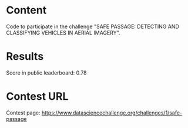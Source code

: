# Content

Code to participate in the challenge "SAFE PASSAGE: DETECTING AND CLASSIFYING VEHICLES IN AERIAL IMAGERY".

# Results

Score in public leaderboard: 0.78

# Contest URL

Contest page: https://www.datasciencechallenge.org/challenges/1/safe-passage
